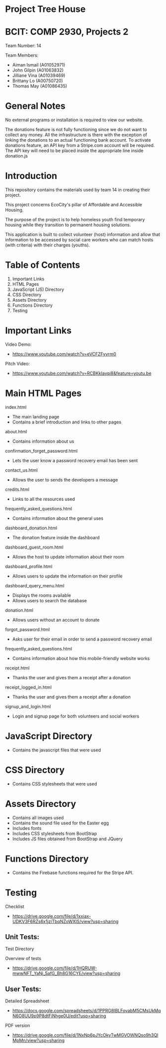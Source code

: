 # Project Tree House
# BCIT: COMP 2930, Projects 2

Team Number: 14

Team Members: 
 - Aiman Ismail (A01052971)
 - John Gilpin (A01063832)
 - Jilliane Vina (A01039469)
 - Brittany Lo (A00750720)
 - Thomas May (A01086435)

# General Notes

No external programs or installation is required to view our website.

The donations feature is not fully functioning since we do not want to collect any money. All the infrastructure is there with the exception of linking the donations to an actual functioning bank account. To activate donations feature, an API key from a Stripe.com account will be required. The API key will need to be placed inside the appropriate line inside donation.js

# Introduction

This repository contains the materials used by team 14 in creating their project.

This project concerns EcoCity's pillar of Affordable and Accessible Housing.

The purpose of the project is to help homeless youth find temporary housing while they transition to permanent housing solutions.

This application is built to collect volunteer (host) information and allow that information to be accessed by social care workers who can match hosts (with criteria) with their charges (youths).

# Table of Contents

1. Important Links
2. HTML Pages
3. JavaScript (JS) Directory
4. CSS Directory
5. Assets Directory
6. Functions Directory
7. Testing

# Important Links
Video Demo: 
- https://www.youtube.com/watch?v=eVCFZFyvrm0

Pitch Video:
- https://www.youtube.com/watch?v=RCBKkIavqi8&feature=youtu.be

# Main HTML Pages
index.html
- The main landing page
- Contains a brief introduction and links to other pages 

about.html
- Contains information about us
 
confirmation_forget_password.html
- Lets the user know a password recovery email has been sent

contact_us.html
- Allows the user to sends the developers a message

credits.html
- Links to all the resources used 
 
frequently_asked_questions.html
 - Contains information about the general uses
 
 dashboard_donation.html
 - The donation feature inside the dashboard
 
 dashboard_guest_room.html
 - Allows the host to update information about their room
 
 dashboard_profile.html
 - Allows users to update the information on their profile
 
 dashboard_query_menu.html
 - Displays the rooms available 
 - Allows users to search the database 
 
 donation.html
 - Allows users without an account to donate
 
 forgot_password.html
 - Asks user for their email in order to send a password recovery email
 
 frequently_asked_questions.html
 - Contains information about how this mobile-friendly website works
 
 receipt.html
 - Thanks the user and gives them a receipt after a donation 
 
 receipt_logged_in.html
  - Thanks the user and gives them a receipt after a donation 
  
  signup_and_login.html
  - Login and signup page for both volunteers and social workers 

# JavaScript Directory
- Contains the javascript files that were used

# CSS Directory
- Contains CSS stylesheets that were used 

# Assets Directory
- Contains all images used 
- Contains the sound file used for the Easter egg
- Includes fonts
- Includes CSS stylesheets from BootStrap
- Includes JS files obtained from BootStrap and JQuery

# Functions Directory
- Contains the Firebase functions required for the Stripe API.

# Testing 

Checklist
- https://drive.google.com/file/d/1xxiax-UDKV3F6RZs6x1jziTbqNZoWXIS/view?usp=sharing

Unit Tests:
- 
Test Directory

Overview of tests
- https://drive.google.com/file/d/1HQRUW-mwwNFT_YaNj_5afG_Bh8G16CYE/view?usp=sharing


User Tests:
- 
Detailed Spreadsheet
- https://docs.google.com/spreadsheets/d/1PPRG8IBLFovabM5CMsUkMqN6O8UU9p9P8dtFiNhge0U/edit?usp=sharing

PDF version
- https://drive.google.com/file/d/1NxNp6pJYcOkyTwMGVOWNQso9h3QlMpMn/view?usp=sharing
